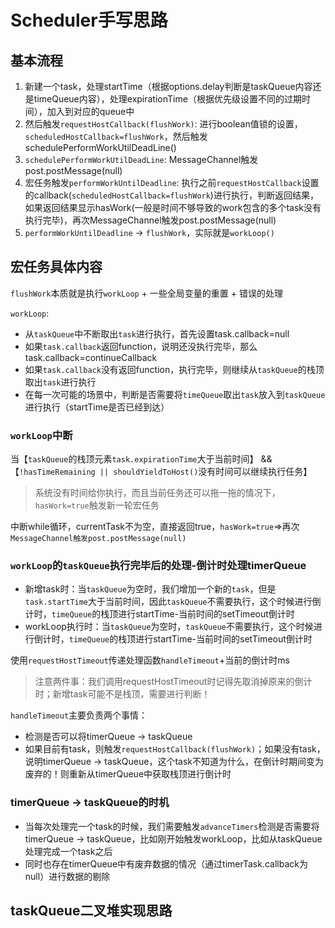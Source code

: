 # Scheduler手写思路

## 基本流程
1. 新建一个task，处理startTime（根据options.delay判断是taskQueue内容还是timeQueue内容），处理expirationTime（根据优先级设置不同的过期时间），加入到对应的queue中
2. 然后触发`requestHostCallback(flushWork)`: 进行boolean值锁的设置，`scheduledHostCallback=flushWork`，然后触发schedulePerformWorkUtilDeadLine()
3. `schedulePerformWorkUtilDeadLine`: MessageChannel触发post.postMessage(null)
4. 宏任务触发`performWorkUntilDeadline`: 执行之前`requestHostCallback`设置的callback(`scheduledHostCallback=flushWork`)进行执行，判断返回结果，如果返回结果显示hasWork(一般是时间不够导致的work包含的多个task没有执行完毕)，再次MessageChannel触发post.postMessage(null)
5. `performWorkUntilDeadline` -> `flushWork`，实际就是`workLoop()`

## 宏任务具体内容
`flushWork`本质就是执行`workLoop` + 一些全局变量的重置 + 错误的处理

`workLoop`:
- 从`taskQueue`中不断取出`task`进行执行，首先设置task.callback=null
- 如果`task.callback`返回function，说明还没执行完毕，那么task.callback=continueCallback
- 如果`task.callback`没有返回function，执行完毕，则继续从`taskQueue`的栈顶取出`task`进行执行
- 在每一次可能的场景中，判断是否需要将`timeQueue`取出`task`放入到`taskQueue`进行执行（startTime是否已经到达）

### `workLoop`中断

当【`taskQueue`的栈顶元素`task.expirationTime`大于当前时间】 && 【`!hasTimeRemaining || shouldYieldToHost()`没有时间可以继续执行任务】
> 系统没有时间给你执行，而且当前任务还可以拖一拖的情况下，`hasWork=true`触发新一轮宏任务

中断while循环，currentTask不为空，直接返回true，`hasWork=true`=>再次`MessageChannel触发post.postMessage(null)`

### `workLoop`的`taskQueue`执行完毕后的处理-倒计时处理timerQueue

- 新增task时：当`taskQueue`为空时，我们增加一个新的`task`，但是`task.startTime`大于当前时间，因此`taskQueue`不需要执行，这个时候进行倒计时，`timeQueue`的栈顶进行startTime-当前时间的setTimeout倒计时
- workLoop执行时：当`taskQueue`为空时，`taskQueue`不需要执行，这个时候进行倒计时，`timeQueue`的栈顶进行startTime-当前时间的setTimeout倒计时

使用`requestHostTimeout`传递处理函数`handleTimeout`+当前的倒计时ms
> 注意两件事：我们调用requestHostTimeout时记得先取消掉原来的倒计时；新增task可能不是栈顶，需要进行判断！


`handleTimeout`主要负责两个事情：
- 检测是否可以将timerQueue -> taskQueue 
- 如果目前有task，则触发`requestHostCallback(flushWork)`；如果没有task，说明timerQueue -> taskQueue，这个task不知道为什么，在倒计时期间变为废弃的！则重新从timerQueue中获取栈顶进行倒计时


### timerQueue -> taskQueue的时机

- 当每次处理完一个task的时候，我们需要触发`advanceTimers`检测是否需要将timerQueue -> taskQueue，比如刚开始触发workLoop，比如从taskQueue处理完成一个task之后
- 同时也存在timerQueue中有废弃数据的情况（通过timerTask.callback为null）进行数据的剔除



## taskQueue二叉堆实现思路

